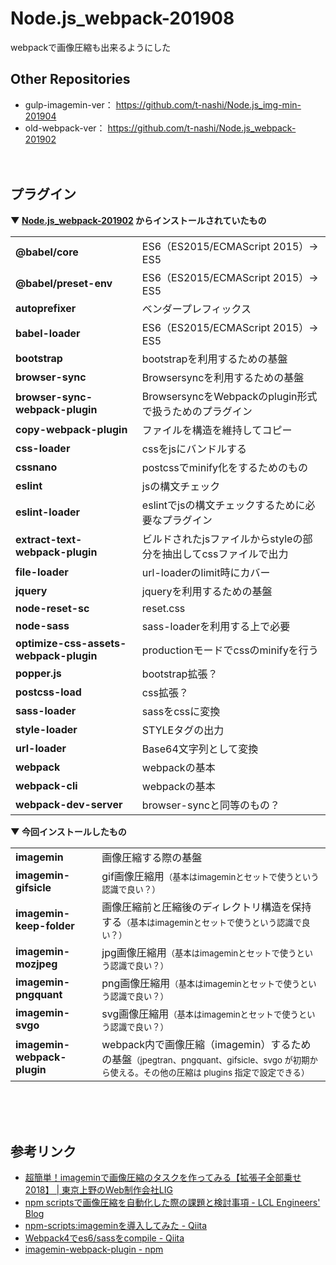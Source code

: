 # Node.js_webpack-201908
webpackで画像圧縮も出来るようにした


## Other Repositories
* gulp-imagemin-ver： https://github.com/t-nashi/Node.js_img-min-201904
* old-webpack-ver： https://github.com/t-nashi/Node.js_webpack-201902
<br><br><br>


## プラグイン
**▼ [Node.js_webpack-201902](https://github.com/t-nashi/Node.js_webpack-201902) からインストールされていたもの**
<table>
	<tr>
		<td><b>@babel/core</b></td>
		<td>ES6（ES2015/ECMAScript 2015）→ ES5</td>
	</tr>
	<tr>
		<td><b>@babel/preset-env</b></td>
		<td>ES6（ES2015/ECMAScript 2015）→ ES5</td>
	</tr>
	<tr>
		<td><b>autoprefixer</b></td>
		<td>ベンダープレフィックス</td>
	</tr>
	<tr>
		<td><b>babel-loader</b></td>
		<td>ES6（ES2015/ECMAScript 2015）→ ES5</td>
	</tr>
	<tr>
		<td><b>bootstrap</b></td>
		<td>bootstrapを利用するための基盤</td>
	</tr>
	<tr>
		<td><b>browser-sync</b></td>
		<td>Browsersyncを利用するための基盤</td>
	</tr>
	<tr>
		<td><b>browser-sync-webpack-plugin</b></td>
		<td>BrowsersyncをWebpackのplugin形式で扱うためのプラグイン</td>
	</tr>
	<tr>
		<td><b>copy-webpack-plugin</b></td>
		<td>ファイルを構造を維持してコピー</td>
	</tr>
	<tr>
		<td><b>css-loader</b></td>
		<td>cssをjsにバンドルする</td>
	</tr>
	<tr>
		<td><b>cssnano</b></td>
		<td>postcssでminify化をするためのもの</td>
	</tr>
	<tr>
		<td><b>eslint</b></td>
		<td>jsの構文チェック</td>
	</tr>
	<tr>
		<td><b>eslint-loader</b></td>
		<td>eslintでjsの構文チェックするために必要なプラグイン</td>
	</tr>
	<tr>
		<td><b>extract-text-webpack-plugin</b></td>
		<td>ビルドされたjsファイルからstyleの部分を抽出してcssファイルで出力</td>
	</tr>
	<tr>
		<td><b>file-loader</b></td>
		<td>url-loaderのlimit時にカバー</td>
	</tr>
	<tr>
		<td><b>jquery</b></td>
		<td>jqueryを利用するための基盤</td>
	</tr>
	<tr>
		<td><b>node-reset-sc</b></td>  
		<td>reset.css</td>
	</tr>
	<tr>
		<td><b>node-sass</b></td>
		<td>sass-loaderを利用する上で必要</td>
	</tr>
	<tr>
		<td><b>optimize-css-assets-webpack-plugin</b></td>
		<td>productionモードでcssのminifyを行う</td>
	</tr>
	<tr>
		<td><b>popper.js</b></td>
		<td>bootstrap拡張？</td>
	</tr>
	<tr>
		<td><b>postcss-load</b></td>  
		<td>css拡張？</td>
	</tr>
	<tr>
		<td><b>sass-loader</b></td>
		<td>sassをcssに変換</td>
	</tr>
	<tr>
		<td><b>style-loader</b></td>
		<td>STYLEタグの出力</td>
	</tr>
	<tr>
		<td><b>url-loader</b></td>
		<td>Base64文字列として変換</td>
	</tr>
	<tr>
		<td><b>webpack</b></td>
		<td>webpackの基本</td>
	</tr>
	<tr>
		<td><b>webpack-cli</b></td>
		<td>webpackの基本</td>
	</tr>
	<tr>
		<td><b>webpack-dev-server</b></td>
		<td>browser-syncと同等のもの？</td>
	</tr>
</table>


**▼ 今回インストールしたもの**

<table>
	<tr>
		<td><b>imagemin</b></td>
		<td>画像圧縮する際の基盤</td>
	</tr>
	<tr>
		<td><b>imagemin-gifsicle</b></td>
		<td>gif画像圧縮用<small>（基本はimageminとセットで使うという認識で良い？）</small></td>
	</tr>
	<tr>
		<td><b>imagemin-keep-folder</b></td>
		<td>画像圧縮前と圧縮後のディレクトリ構造を保持する<small>（基本はimageminとセットで使うという認識で良い？）</small></td>
	</tr>
	<tr>
		<td><b>imagemin-mozjpeg</b></td>
		<td>jpg画像圧縮用<small>（基本はimageminとセットで使うという認識で良い？）</small></td>
	</tr>
	<tr>
		<td><b>imagemin-pngquant</b></td>
		<td>png画像圧縮用<small>（基本はimageminとセットで使うという認識で良い？）</small></td>
	</tr>
	<tr>
		<td><b>imagemin-svgo</b></td>
		<td>svg画像圧縮用<small>（基本はimageminとセットで使うという認識で良い？）</small></td>
	</tr>
	<tr>
		<td><b>imagemin-webpack-plugin</b></td>
		<td>webpack内で画像圧縮（imagemin）するための基盤<small>（jpegtran、pngquant、gifsicle、svgo が初期から使える。その他の圧縮は plugins 指定で設定できる）</small></td>
	</tr>
</table>


<br><br><br>




## 参考リンク
* [超簡単！imageminで画像圧縮のタスクを作ってみる【拡張子全部乗せ2018】 | 東京上野のWeb制作会社LIG](https://liginc.co.jp/412075)
* [npm scriptsで画像圧縮を自動化した際の課題と検討事項 - LCL Engineers&#39; Blog](https://techblog.lclco.com/entry/2018/08/31/180000)
* [npm-scripts:imageminを導入してみた - Qiita](https://qiita.com/k-gen/items/79812b04593b233b1ac1)
* [Webpack4でes6/sassをcompile - Qiita](https://qiita.com/macotok/items/c4df30baf29ee4b9bc5e)
* [imagemin-webpack-plugin  -  npm](https://www.npmjs.com/package/imagemin-webpack-plugin)
<br><br><br>
